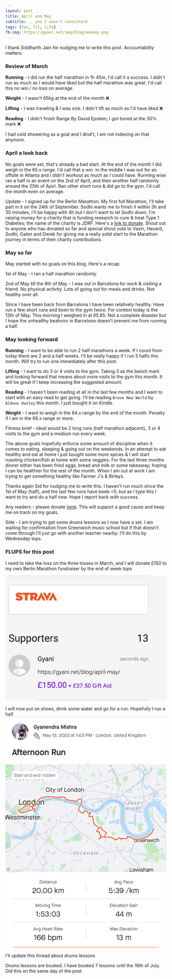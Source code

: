 ```yaml
---
layout: post
title: April and May
subtitle: .. yes I wasn't consistent
tags: [fat, fit, life]
fb-img: https://gyani.net/img/blog/monkey.png
---
```


I thank Siddharth Jain for nudging me to write this post. Accountability matters.

### Review of March

**Running** -  I did run the half marathon in 1h 45m, I'd call it a success. I didn't run as much as I would have liked but the half marathon was great. I'd call this
no win / no loss on average.

**Weight** - I wasn't 65kg at the end of the month ❌

**Lifting** - I was traveling & I was sick. I didn't lift as much as I'd have liked ❌

**Reading** - I didn't finish Range By David Epstein; I got bored at the 30% mark ❌

I had cold showering as a goal and I dind't, I am not indexing on that anymore.

### April a look back

No goals were set, that's already a bad start. At the end of the month I did weigh in the 65.x range. I'd call that a win. In the middle I was out for an offsite
in Atlanta and I didn't workout as much as I could have. Running wise ran a half in an event on the 2nd of April, and then another half randomly around the 25th of Apirl. Ran other short runs & did go to the gym. I'd call the month even on average.

Update - I signed up for the Berlin Marathon. My first full Marathon, I'll take part in it on the 24th of September. Sodhi wants me to finish it within 3h and 30 minutes, I'll be happy with 4h but I don't want to let Sodhi down. I'm raising money for a charity that is funding research to cure & treat Type 1 Diabetes; the name of the charity is JDRF. Here's a [link to donate](https://www.justgiving.com/page/gyani-berlin). Shout out to anyone who has donated so far and special shout outs to Vasin, Havard, Sodhi, Galen and Derek for giving me a really solid start to the Marathon journey in terms of their charity contributions.

### May so far

May started with no goals on this blog. Here's a recap

1st of May - I ran a half marathon randomly.

2nd of May till the 8th of May - I was out in Barcelona for work & visiting a friend. No physical activity. Lots of going out for meals and drinks. Not healthy over all.

Since I have been back from Barcelona I have been relatively healthy. Have run a few short runs and been to the gym twice. For context today is the 13th of May. This morning I weighed in at 65.85. Not a complete disaster but I hope the unhealthy beahvior in Barcelona doesn't prevent me from running a half.

### May looking forward

**Running** - I want to be able to run 2 half marathons a week. If I count from today there are 2 and a half weeks. I'll be really happy if I run 5 halfs this month. Will try to run one immediately after this post.

**Lifting** - I want to do 3 or 4 visits to the gym. Taking 3 as the bench mark and looking forward that means about more visits to the gym this month. It will be great if I keep increasing the suggested amount.

**Reading** - I haven't been reading at all in the last few months and I want to start with an easy read to get going. I'll be reading `Brave New World` by `Aldous Huxley` this month. I just bought it on Kindle.

**Weight** - I want to weigh in the 64.x range by the end of the month. Penalty if I am in the 66.x range or more.

Fitness brief - Ideal would be 2 long runs (half marathon adjacent), 3 or 4 visits to the gym and a medium run every week.

The above goals hopefully enforce some amount of discipline when it comes to eating, sleeping & going out on the weekends. In an attempt to eat healthy and eat at home I just bought some more spices & I will start roasting chicken/fish at home with some veggies. For the last three months dinner either has been fried eggs, bread and milk or some takeaway; hoping I can be healthier for the rest of the month. When I am out at work I am trying to get something healthy like Farmer J's & Birleys.

Thanks again Sid for nudging me to write this. I haven't run much since the 1st of May (half), and the last few runs have beeb <5; but as I type this I want to try and do a half now. Hope I report back with success.

Any readers - please donate [here](https://www.justgiving.com/page/gyani-berlin). This will support a good cause and keep me on track on my goals.

Side - I am trying to get some drums lessons as I now have a set. I am waiting for confirmation from Greenwich music school but if that doesn't come through I'll just go with another teacher nearby. I'll do this by Wednesday tops.

### FLUPS for this post

I need to take the loss on the three losses in March, and I will donate £150 to my own Berlin Marathon fundraiser by the end of week tops

![blog](/img/blog/donation.png)

I will now put on shoes, drink some water and go for a run. Hopefully I run a half
![blog](/img/blog/run.jpeg)

I'll update this thread about drums lessons

Drums lessons are booked. I have booked 7 lessons until the 16th of July. Did this on the same day of the post